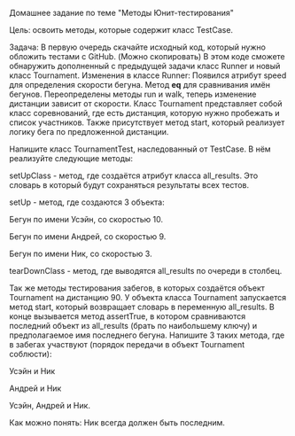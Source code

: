 Домашнее задание по теме "Методы Юнит-тестирования"

Цель: освоить методы, которые содержит класс TestCase.

Задача:
В первую очередь скачайте исходный код, который нужно обложить тестами с GitHub. (Можно скопировать)
В этом коде сможете обнаружить дополненный с предыдущей задачи класс Runner и новый класс Tournament.
Изменения в классе Runner:
Появился атрибут speed для определения скорости бегуна.
Метод __eq__ для сравнивания имён бегунов.
Переопределены методы run и walk, теперь изменение дистанции зависит от скорости.
Класс Tournament представляет собой класс соревнований, где есть дистанция, которую нужно пробежать и список участников. Также присутствует метод start, который реализует логику бега по предложенной дистанции.

Напишите класс TournamentTest, наследованный от TestCase. В нём реализуйте следующие методы:

setUpClass - метод, где создаётся атрибут класса all_results. Это словарь в который будут сохраняться результаты всех тестов.

setUp - метод, где создаются 3 объекта:

Бегун по имени Усэйн, со скоростью 10.

Бегун по имени Андрей, со скоростью 9.

Бегун по имени Ник, со скоростью 3.

tearDownClass - метод, где выводятся all_results по очереди в столбец.

Так же методы тестирования забегов, в которых создаётся объект Tournament на дистанцию 90. У объекта класса Tournament запускается метод start, который возвращает словарь в переменную all_results. В конце вызывается метод assertTrue, в котором сравниваются последний объект из all_results (брать по наибольшему ключу) и предполагаемое имя последнего бегуна.
Напишите 3 таких метода, где в забегах участвуют (порядок передачи в объект Tournament соблюсти):

Усэйн и Ник

Андрей и Ник

Усэйн, Андрей и Ник.

Как можно понять: Ник всегда должен быть последним.
